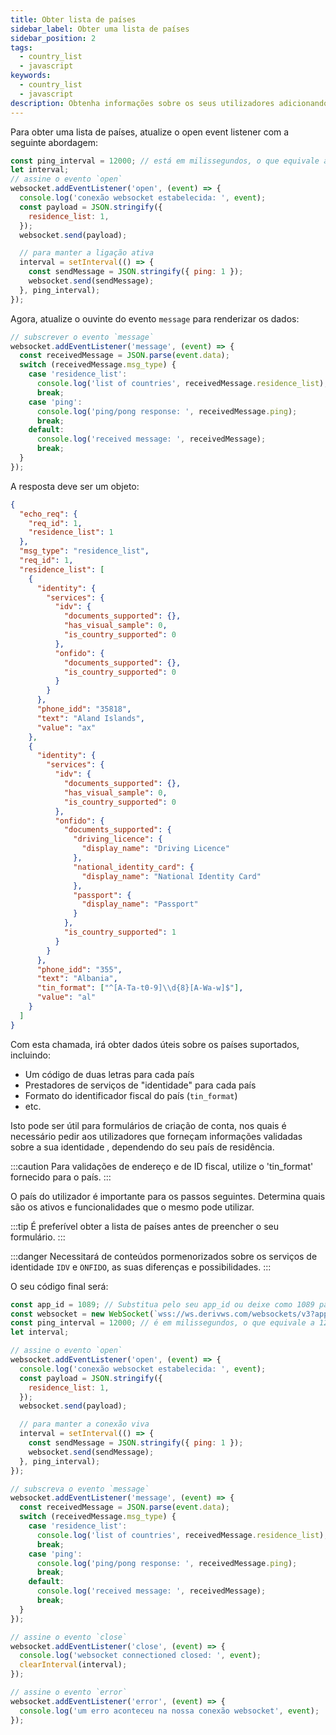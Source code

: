 ```yaml
---
title: Obter lista de países
sidebar_label: Obter uma lista de países
sidebar_position: 2
tags:
  - country_list
  - javascript
keywords:
  - country_list
  - javascript
description: Obtenha informações sobre os seus utilizadores adicionando uma lista de países à sua aplicação de negociação. Saiba como o fazer com este exemplo de API JavaScript.
---
```


<!-- :::caution
You can learn more about countries [here](/docs/terminology/trading/residence-list)
::: -->

Para obter uma lista de países, atualize o open event listener com a seguinte abordagem:

```js title="index.js" showLineNumbers
const ping_interval = 12000; // está em milissegundos, o que equivale a 120 segundos
let interval;
// assine o evento `open`
websocket.addEventListener('open', (event) => {
  console.log('conexão websocket estabelecida: ', event);
  const payload = JSON.stringify({
    residence_list: 1,
  });
  websocket.send(payload);

  // para manter a ligação ativa
  interval = setInterval(() => {
    const sendMessage = JSON.stringify({ ping: 1 });
    websocket.send(sendMessage);
  }, ping_interval);
});
```

Agora, atualize o ouvinte do evento `message` para renderizar os dados:

```js title="index.js" showLineNumbers
// subscrever o evento `message`
websocket.addEventListener('message', (event) => {
  const receivedMessage = JSON.parse(event.data);
  switch (receivedMessage.msg_type) {
    case 'residence_list':
      console.log('list of countries', receivedMessage.residence_list);
      break;
    case 'ping':
      console.log('ping/pong response: ', receivedMessage.ping);
      break;
    default:
      console.log('received message: ', receivedMessage);
      break;
  }
});
```

A resposta deve ser um objeto:

```json showLineNumbers
{
  "echo_req": {
    "req_id": 1,
    "residence_list": 1
  },
  "msg_type": "residence_list",
  "req_id": 1,
  "residence_list": [
    {
      "identity": {
        "services": {
          "idv": {
            "documents_supported": {},
            "has_visual_sample": 0,
            "is_country_supported": 0
          },
          "onfido": {
            "documents_supported": {},
            "is_country_supported": 0
          }
        }
      },
      "phone_idd": "35818",
      "text": "Aland Islands",
      "value": "ax"
    },
    {
      "identity": {
        "services": {
          "idv": {
            "documents_supported": {},
            "has_visual_sample": 0,
            "is_country_supported": 0
          },
          "onfido": {
            "documents_supported": {
              "driving_licence": {
                "display_name": "Driving Licence"
              },
              "national_identity_card": {
                "display_name": "National Identity Card"
              },
              "passport": {
                "display_name": "Passport"
              }
            },
            "is_country_supported": 1
          }
        }
      },
      "phone_idd": "355",
      "text": "Albania",
      "tin_format": ["^[A-Ta-t0-9]\\d{8}[A-Wa-w]$"],
      "value": "al"
    }
  ]
}
```

Com esta chamada, irá obter dados úteis sobre os países suportados, incluindo:

- Um código de duas letras para cada país
- Prestadores de serviços de "identidade" para cada país
- Formato do identificador fiscal do país (`tin_format`)
- etc.

Isto pode ser útil para formulários de criação de conta, nos quais é necessário pedir aos utilizadores que forneçam informações validadas sobre a sua identidade , dependendo do seu país de residência.

:::caution
Para validações de endereço e de ID fiscal, utilize o 'tin_format' fornecido para o país.
:::

O país do utilizador é importante para os passos seguintes. Determina quais são os ativos e funcionalidades que o mesmo pode utilizar.

:::tip
É preferível obter a lista de países antes de preencher o seu formulário.
:::

:::danger
Necessitará de conteúdos pormenorizados sobre os serviços de identidade `IDV` e `ONFIDO`, as suas diferenças e possibilidades.
:::

O seu código final será:

```js title="index.js" showLineNumbers
const app_id = 1089; // Substitua pelo seu app_id ou deixe como 1089 para testes.
const websocket = new WebSocket(`wss://ws.derivws.com/websockets/v3?app_id=${app_id}`);
const ping_interval = 12000; // é em milissegundos, o que equivale a 120 segundos
let interval;

// assine o evento `open`
websocket.addEventListener('open', (event) => {
  console.log('conexão websocket estabelecida: ', event);
  const payload = JSON.stringify({
    residence_list: 1,
  });
  websocket.send(payload);

  // para manter a conexão viva
  interval = setInterval(() => {
    const sendMessage = JSON.stringify({ ping: 1 });
    websocket.send(sendMessage);
  }, ping_interval);
});

// subscreva o evento `message`
websocket.addEventListener('message', (event) => {
  const receivedMessage = JSON.parse(event.data);
  switch (receivedMessage.msg_type) {
    case 'residence_list':
      console.log('list of countries', receivedMessage.residence_list);
      break;
    case 'ping':
      console.log('ping/pong response: ', receivedMessage.ping);
      break;
    default:
      console.log('received message: ', receivedMessage);
      break;
  }
});

// assine o evento `close`
websocket.addEventListener('close', (event) => {
  console.log('websocket connectioned closed: ', event);
  clearInterval(interval);
});

// assine o evento `error`
websocket.addEventListener('error', (event) => {
  console.log('um erro aconteceu na nossa conexão websocket', event);
});
```
